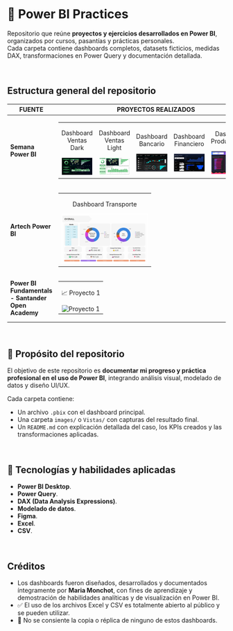 # 📁 Power BI Practices

Repositorio que reúne **proyectos y ejercicios desarrollados en Power BI**, organizados por cursos, pasantías y prácticas personales.  
Cada carpeta contiene dashboards completos, datasets ficticios, medidas DAX, transformaciones en Power Query y documentación detallada.

<br/>

## Estructura general del repositorio

| FUENTE | PROYECTOS REALIZADOS |
|------|------------|
| **Semana Power BI** | <table><tr><td align="center"><p>Dashboard Ventas Dark</p><img width="200" src="./Semana%20Power%20BI/Vistas/Ventas%20-%20Version%20Dark%20-%20Vista%20General.png" alt="Dashboard Ventas Dark"/></td><td align="center"><p>Dashboard Ventas Light</p><img width="200" src="./Semana%20Power%20BI/Vistas/Ventas%20-%20Version%20Light%20-%20Vista%20General.png" alt="Dashboard Ventas Light"/></td><td align="center"><p>Dashboard Bancario</p><img width="200" src="./Semana%20Power%20BI/Vistas/Bancario%20-%20Vista%20General.png" alt="Dashboard Bancario"/></td><td align="center"><p>Dashboard Financiero</p><img width="200" src="./Semana%20Power%20BI/Vistas/Financiero%20-%20Vista%20General.png" alt="Dashboard Financiero"/></td><td align="center"><p>Dashboard Productividad</p><img width="200" src="./Semana%20Power%20BI/Vistas/Productividad%20-%20Vista%20General.png" alt="Dashboard Productividad"/></td></tr></table> |
| **Artech Power BI** | <table><tr><td align="center"><p>Dashboard Transporte</p><img width="200" src="Artech Power BI/FAST Servicio de Transporte/images/vistas/FAST_overall.jpg" alt="FAST Home"/></td></tr></table> |
| **Power BI Fundamentals - Santander Open Academy** | <table><tr><td align="center"><p>📈 Proyecto 1</p><img width="200" src="./PowerBI%20Fundamentals%20Santander%20Open%20Academy/Vistas/Proyecto1.png" alt="Proyecto 1"/></td></tr></table> |


<br/>

## 📌 Propósito del repositorio

El objetivo de este repositorio es **documentar mi progreso y práctica profesional en el uso de Power BI**, integrando análisis visual, modelado de datos y diseño UI/UX.  

Cada carpeta contiene:
- Un archivo `.pbix` con el dashboard principal.  
- Una carpeta `images/` o `Vistas/` con capturas del resultado final.  
- Un `README.md` con explicación detallada del caso, los KPIs creados y las transformaciones aplicadas.  

<br/>

## 🧰 Tecnologías y habilidades aplicadas

- **Power BI Desktop**.  
- **Power Query**.  
- **DAX (Data Analysis Expressions)**.  
- **Modelado de datos**.  
- **Figma**.  
- **Excel**.
- **CSV**.  

<br/>

## Créditos 

- Los dashboards fueron diseñados, desarrollados y documentados íntegramente por **Maria Monchot**, con fines de aprendizaje y demostración de habilidades analíticas y de visualización en Power BI.  
- ✅ El uso de los archivos Excel y CSV es totalmente abierto al público y se pueden utilizar.
- 🚫 No se consiente la copia o réplica de ninguno de estos dashboards.

<br/>
